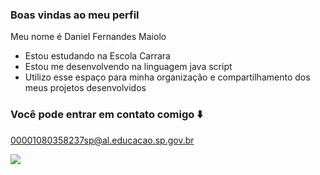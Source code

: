 ### Boas vindas ao meu perfil
Meu nome é Daniel Fernandes Maiolo

- Estou estudando na Escola Carrara
- Estou me desenvolvendo na linguagem java script
- Utilizo esse espaço para minha organização e compartilhamento dos meus projetos desenvolvidos

### Você pode entrar em contato comigo ⬇️
00001080358237sp@al.educacao.sp.gov.br

![](https://media1.tenor.com/m/Yd0yl1GxSdkAAAAC/neco-arc.gif)
